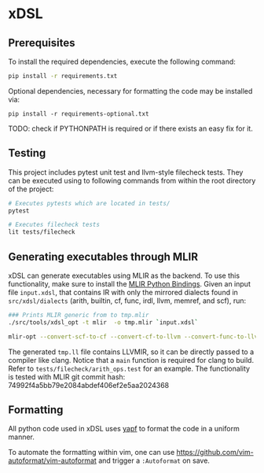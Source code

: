 # xDSL

## Prerequisites

To install the required dependencies, execute the following command:

```bash
pip install -r requirements.txt
```

Optional dependencies, necessary for formatting the code may be installed via:

```
pip install -r requirements-optional.txt
```

TODO: check if PYTHONPATH is required or if there exists an easy fix for it.

## Testing

This project includes pytest unit test and llvm-style filecheck tests. They can
be executed using to following commands from within the root directory of the
project:

```bash
# Executes pytests which are located in tests/
pytest

# Executes filecheck tests
lit tests/filecheck
```

## Generating executables through MLIR

xDSL can generate executables using MLIR as the backend. To use this
functionality, make sure to install the [MLIR Python
Bindings](https://mlir.llvm.org/docs/Bindings/Python/). Given an input file
`input.xdsl`, that contains IR with only the mirrored dialects found in
`src/xdsl/dialects` (arith, builtin, cf, func, irdl, llvm, memref, and scf),
run:

```bash
### Prints MLIR generic from to tmp.mlir
./src/tools/xdsl_opt -t mlir  -o tmp.mlir `input.xdsl`

mlir-opt --convert-scf-to-cf --convert-cf-to-llvm --convert-func-to-llvm --convert-arith-to-llvm --convert-memref-to-llvm --reconcile-unrealized-casts tmp.mlir | mlir-translate --mlir-to-llvmir > tmp.ll
```

The generated `tmp.ll` file contains LLVMIR, so it can be directly passed to a
compiler like clang. Notice that a `main` function is required for clang to
build. Refer to `tests/filecheck/arith_ops.test` for an example. The
functionality is tested with MLIR git commit hash:
74992f4a5bb79e2084abdef406ef2e5aa2024368


## Formatting

All python code used in xDSL uses [yapf](https://github.com/google/yapf) to
format the code in a uniform manner.

To automate the formatting within vim, one can use
https://github.com/vim-autoformat/vim-autoformat and trigger a `:Autoformat` on
save.
